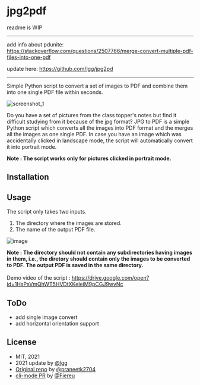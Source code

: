 # jpg2pdf

readme is WIP

---

add info about pdunite: https://stackoverflow.com/questions/2507766/merge-convert-multiple-pdf-files-into-one-pdf

update here: https://github.com/lgg/jpg2pd

---

Simple Python script to convert a set of images to PDF and combine them into one single PDF file within seconds.

![screenshot_1](https://user-images.githubusercontent.com/29803330/46648492-f338c000-cbb2-11e8-908d-05928f285720.jpg)

Do you have a set of pictures from the class topper's notes but find it difficult studying from it because of the jpg format? JPG to PDF is a simple Python script which converts all the images into PDF format and the merges all the images as one single PDF. In case you have an image which was accidentally clicked in landscape mode, the script will automatically convert it into portrait mode.

**Note : The script works only for pictures clicked in portrait mode.**

## Installation


## Usage

The script only takes two inputs.
1. The directory where the images are stored.
2. The name of the output PDF file. 

![image](https://user-images.githubusercontent.com/29803330/46648841-71499680-cbb4-11e8-91e6-e5cc0e9b3e36.png)

**Note : The directory should not contain any subdirectories having images in them, i.e., the diretory should contain only the images to be converted to PDF. The output PDF is saved in the same directory.** <br /><br />
Demo video of the script : https://drive.google.com/open?id=1HsPsVmQhWT5HVDtXKeIeiM9pCGJ9wvNc

## ToDo

* add single image convert
* add horizontal orientation support

## License

* MIT, 2021
* 2021 update by [@lgg](https://github.com/lgg)
* [Original repo](https://github.com/praneetk2704/JPG-to-PDF) by [@praneetk2704](https://github.com/praneetk2704)
* [cli-mode PR](https://github.com/praneetk2704/JPG-to-PDF/pull/2) by [@Fiereu](https://github.com/Fiereu)

